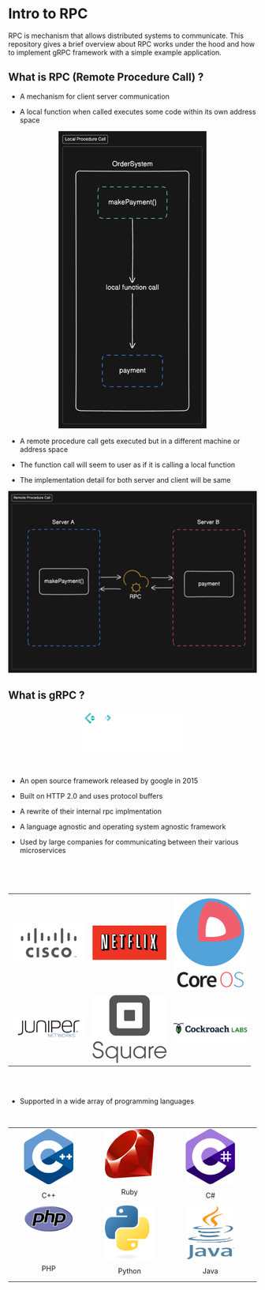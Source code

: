 # Intro to RPC

RPC is mechanism that allows distributed systems to communicate. This repository gives a brief overview about RPC works under the hood and how to implement gRPC framework with a simple example application.

## What is RPC (Remote Procedure Call) ?

- A mechanism for client server communication

- A local function when called executes some code within its own address space


<p align="center" dir="auto">
<img src="./images/local_procedure_call.png"  width=300>
</p>

- A remote procedure call gets executed but in a different machine or address space

- The function call will seem to user as if it is calling a local function

- The implementation detail for both server and client will be same


<p align="center" dir="auto">
<img src="./images/remote_procedure_call.png" width=600>

</p>



## What is gRPC ?

<p align="center" dir="auto">
<a src="https://grpc.io/">
<img src="./images/grpc-logo.png" alt="grpc-logo" width=200>

</a>
</p>

<br/>

- An open source framework released by google in 2015

- Built on HTTP 2.0 and uses protocol buffers

- A rewrite of their internal rpc implmentation

- A language agnostic and operating system agnostic framework

- Used by large companies for communicating between their various microservices

<br/>
<br/>
<br/>

<table align="center" >
<tr>
<td>
<a >

<img src="./images/cisco.svg" width=150 >

</a>
</td>

<td>
<a >

<img src="./images/netflix-logo.png" width=150 >

</a>
</td>

<td>
<a >

<img src="./images/coreos-1.png" width=150>

</a>

</td>
</tr>
<tr>
<td>
<a href="">

<img src="./images/juniperlogo.png" width=150>

</a>
</td>
<td>
<a href="">

<img src="./images/square-icon.png" width=150 >

</a>
</td>

<td>
<a href="">


<img src="./images/cockroach-1.png" width=150>

</a>
</td>
</tr>
</table>

<br>
<br>

- Supported in a wide array of programming languages

<br>

<table align="center">

<tr style="display:flex;align-items:center;">

<td style="width:150px;height:150px;display:flex;flex-direction:column;justify-content:space-between;align-items:center;">

<img src="./images/C++_Logo.svg.png" width=100>

<p align="center">C++</p>

</td>

<td style="width:150px;height:150px;display:flex;flex-direction:column;justify-content:space-between;align-items:center;">

<img src="./images/Ruby_logo.svg" width=100>

<div>

<p align="center">Ruby</p>
</div>
</td>



<td style="width:150px;height:150px;display:flex;flex-direction:column;justify-content:space-between;align-items:center;">

<img src="./images/C_Sharp_logo.svg" width=100>

<p align="center">C#</p>
</td>

<td style="width:150px;height:150px;display:flex;flex-direction:column;justify-content:space-between;align-items:center;">

<img src="./images/Go_Logo_Blue.svg" width=100>

<div>

<p align="center">GO</p>
</div>
</td>

</tr>


<tr style="display:flex;align-items:center;">


<td style="width:150px;height:150px;display:flex;flex-direction:column;justify-content:space-between;align-items:center;">

<img src="./images/PHP-logo.svg" width=100>

<div>

<p align="center">PHP</p>
</div>
</td>




<td style="width:150px;height:150px;display:flex;flex-direction:column;justify-content:space-between;align-items:center;">

<img src="./images/Python-logo-notext.svg" width=100>

<div>

<p align="center">Python</p>

</div>

</td>



<td style="width:150px;height:150px;display:flex;flex-direction:column;justify-content:space-between;align-items:center;">

<img src="./images/Java_programming_language_logo.svg" width=100 height=110>

<div>

<p align="center">Java</p>

</div>

</td>



<td style="width:150px;height:150px;display:flex;flex-direction:column;justify-content:space-between;align-items:center;">

<div style="flex:1;padding-top:20px">

<img src="./images/Node.js_logo.svg" width=100 >

</div>

<div>

<p align="center">Node JS</p>

</div>

</td>

</tr>



</table>


